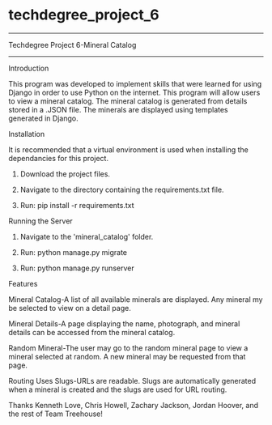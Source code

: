# techdegree_project_6
_________________________________________________________________

Techdegree Project 6-Mineral Catalog
_________________________________________________________________

Introduction

This program was developed to implement skills that were learned for using Django in order to use Python on the internet. This program will allow users to view a mineral catalog. The mineral catalog is generated from details stored in a .JSON file. The minerals are displayed using templates generated in Django.


Installation

It is recommended that a virtual environment is used when installing the dependancies for this project.

1. Download the project files.

2. Navigate to the directory containing the requirements.txt file.

3. Run: pip install -r requirements.txt


Running the Server

1. Navigate to the 'mineral_catalog' folder.

2. Run: python manage.py migrate

3. Run: python manage.py runserver


Features

Mineral Catalog-A list of all available minerals are displayed. Any mineral my be selected to view on a detail page.

Mineral Details-A page displaying the name, photograph, and mineral details can be accessed from the mineral catalog.

Random Mineral-The user may go to the random mineral page to view a mineral selected at random. A new mineral may be requested from that page.

Routing Uses Slugs-URLs are readable. Slugs are automatically generated when a mineral is created and the slugs are used for URL routing.


Thanks Kenneth Love, Chris Howell, Zachary Jackson, Jordan Hoover, and the rest of Team Treehouse!
